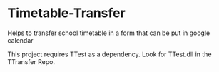 # Timetable-Transfer
Helps to transfer school timetable in a form that can be put in google calendar

This project requires TTest as a dependency. Look for TTest.dll in the TTransfer Repo.
